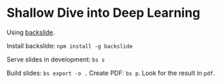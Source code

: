 # Shallow Dive into Deep Learning

Using [backslide](https://github.com/sinedied/backslide).

Install backslide: `npm install -g backslide`

Serve slides in development: `bs s`

Build slides: `bs export -o .`
Create PDF: `bs p`. Look for the result in `pdf`.
